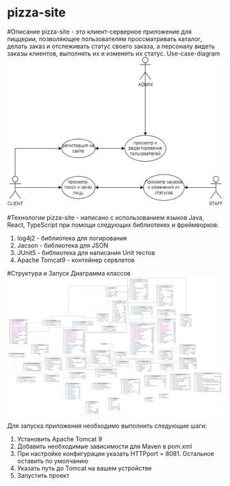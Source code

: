 # pizza-site
#Описание
pizza-site - это клиент-серверное приложение для пиццерии, позволяющее пользователям проссматривать каталог,
делать заказ и отслеживать статус своего заказа, а персоналу видеть заказы клиентов, выполнять их и изменять
их статус.
Use-case-diagram
<img src="src/main/resources/use-case-diagram.png">

#Технологии
pizza-site - написано с использованием языков Java, React, TypeScript при помощи следующих библиотекех и фреймворков:
1. log4j2 - библиотека для логирования
2. Jacson - библиотека для JSON
3. JUnit5 - библиотека для написания Unit тестов
4. Apache Tomcat9 - контейнер сервлетов

#Структура и Запуск
Диаграмма классов
<img src="src/main/resources/class-diagram.png">

Для запуска приложения необходимо выполнить следующие шаги:
1. Установить Apache Tomcat 9
2. Добавить необходимые зависимости для Maven в pom.xml
3. При настройке конфигурации указать HTTPport = 8081. Остальное оставить по умолчанию
4. Указать путь до Tomcat на вашем устройстве
5. Запустить проект

